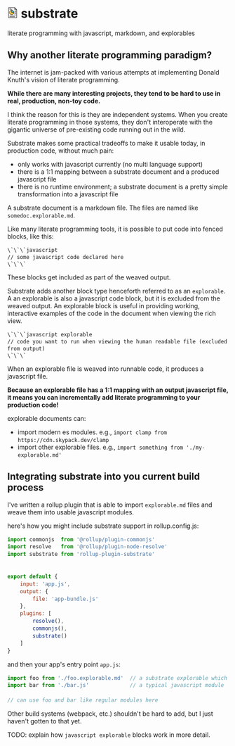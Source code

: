 # <img alt="Substrate" src="substrate.svg" width="24px"> substrate

literate programming with javascript, markdown, and explorables


## Why another literate programming paradigm?

The internet is jam-packed with various attempts at implementing Donald Knuth's vision of literate programming.

**While there are many interesting projects, they tend to be hard to use in real, production, non-toy code.**

I think the reason for this is they are independent systems. When you create literate programming in those systems,
they don't interoperate with the gigantic universe of pre-existing code running out in the wild.


Substrate makes some practical tradeoffs to make it usable today, in production code, without much pain:
* only works with javascript currently (no multi language support)
* there is a 1:1 mapping between a substrate document and a produced javascript file
* there is no runtime environment; a substrate document is a pretty simple transformation into a javascript file


A substrate document is a markdown file. The files are named like `somedoc.explorable.md`.

Like many literate programming tools, it is possible to put code into fenced blocks, like this:

```
\`\`\`javascript
// some javascript code declared here
\`\`\`
```

These blocks get included as part of the weaved output.

Substrate adds another block type henceforth referred to as an `explorable`. A an explorable is also a javascript code block,
but it is excluded from the weaved output. An explorable block is useful in providing working, interactive examples of the code 
in the document when viewing the rich view.

```
\`\`\`javascript explorable
// code you want to run when viewing the human readable file (excluded from output)
\`\`\`
```

When an explorable file is weaved into runnable code, it produces a javascript file.

**Because an explorable file has a 1:1 mapping with an output javascript file, it means you can incrementally add literate programming to your production code!**

explorable documents can:
* import modern es modules. e.g., `import clamp from https://cdn.skypack.dev/clamp`
* import other explorable files. e.g., `import something from './my-explorable.md'`


## Integrating substrate into you current build process

I've written a rollup plugin that is able to import `explorable.md` files and weave them into usable javascript modules.

here's how you might include substrate support in rollup.config.js:
```javascript
import commonjs  from '@rollup/plugin-commonjs'
import resolve   from '@rollup/plugin-node-resolve'
import substrate from 'rollup-plugin-substrate'


export default {
	input: 'app.js',
    output: {
        file: 'app-bundle.js'
    },
	plugins: [
		resolve(),
	    commonjs(),
	    substrate()
	]
}
```

and then your app's entry point `app.js`:

```javascript
import foo from './foo.explorable.md'  // a substrate explorable which outputs an es module
import bar from './bar.js'             // a typical javascript module

// can use foo and bar like regular modules here
```

Other build systems (webpack, etc.) shouldn't be hard to add, but I just haven't gotten to that yet.

TODO: explain how `javascript explorable` blocks work in more detail.
